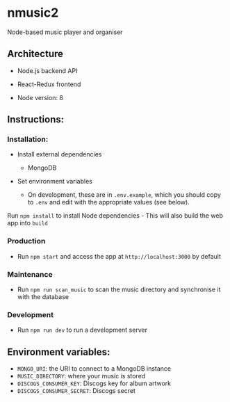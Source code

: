 # nmusic2

Node-based music player and organiser

## Architecture

- Node.js backend API
- React-Redux frontend

- Node version: 8

## Instructions:

### Installation:

- Install external dependencies
    - MongoDB

- Set environment variables
    - On development, these are in `.env.example`, which you should copy to `.env` and edit with the appropriate values (see below).

Run `npm install` to install Node dependencies
    - This will also build the web app into `build`

### Production

- Run `npm start` and access the app at `http://localhost:3000` by default

### Maintenance

- Run `npm run scan_music` to scan the music directory and synchronise it with the database

### Development

- Run `npm run dev` to run a development server

## Environment variables:

- `MONGO_URI`: the URI to connect to a MongoDB instance
- `MUSIC_DIRECTORY`: where your music is stored
- `DISCOGS_CONSUMER_KEY`: Discogs key for album artwork
- `DISCOGS_CONSUMER_SECRET`: Discogs secret

